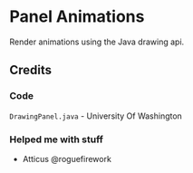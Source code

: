 # Panel Animations

Render animations using the Java drawing api.

## Credits

### Code

`DrawingPanel.java` - University Of Washington

### Helped me with stuff

- Atticus @roguefirework